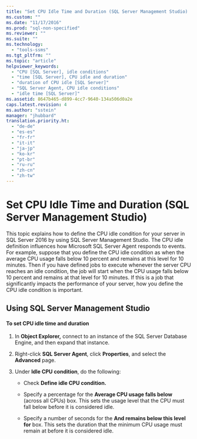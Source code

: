 ```yaml
---
title: "Set CPU Idle Time and Duration (SQL Server Management Studio) | Microsoft Docs"
ms.custom: ""
ms.date: "11/17/2016"
ms.prod: "sql-non-specified"
ms.reviewer: ""
ms.suite: ""
ms.technology: 
  - "tools-ssms"
ms.tgt_pltfrm: ""
ms.topic: "article"
helpviewer_keywords: 
  - "CPU [SQL Server], idle conditions"
  - "time [SQL Server], CPU idle and duration"
  - "duration of CPU idle [SQL Server]"
  - "SQL Server Agent, CPU idle conditions"
  - "idle time [SQL Server]"
ms.assetid: 8647b465-d899-4cc7-9640-134a506d0a2e
caps.latest.revision: 4
ms.author: "sstein"
manager: "jhubbard"
translation.priority.ht: 
  - "de-de"
  - "es-es"
  - "fr-fr"
  - "it-it"
  - "ja-jp"
  - "ko-kr"
  - "pt-br"
  - "ru-ru"
  - "zh-cn"
  - "zh-tw"
---
```

# Set CPU Idle Time and Duration (SQL Server Management Studio)
This topic explains how to define the CPU idle condition for your server in SQL Server 2016 by using SQL Server Management Studio. The CPU idle definition influences how Microsoft SQL Server Agent responds to events. For example, suppose that you define the CPU idle condition as when the average CPU usage falls below 10 percent and remains at this level for 10 minutes. Then if you have defined jobs to execute whenever the server CPU reaches an idle condition, the job will start when the CPU usage falls below 10 percent and remains at that level for 10 minutes. If this is a job that significantly impacts the performance of your server, how you define the CPU idle condition is important.  
  
## <a name="SSMSProcedure"></a>Using SQL Server Management Studio  
  
#### To set CPU idle time and duration  
  
1.  In **Object Explorer,** connect to an instance of the SQL Server Database Engine, and then expand that instance.  
  
2.  Right-click **SQL Server Agent**, click **Properties**, and select the **Advanced** page.  
  
3.  Under **Idle CPU condition**, do the following:  
  
    -   Check **Define idle CPU condition.**  
  
    -   Specify a percentage for the **Average CPU usage falls below** (across all CPUs) box. This sets the usage level that the CPU must fall below before it is considered idle.  
  
    -   Specify a number of seconds for the **And remains below this level for** box. This sets the duration that the minimum CPU usage must remain at before it is considered idle.  
  
